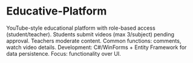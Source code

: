 # Educative-Platform
YouTube-style educational platform with role-based access (student/teacher). Students submit videos (max 3/subject) pending approval. Teachers moderate content. Common functions: comments, watch video details. Development: C#/WinForms + Entity Framework for data persistence. Focus: functionality over UI.
